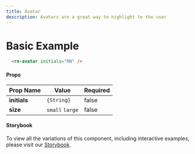 ```yaml
---
title: Avatar
description: Avatars are a great way to highlight to the user 
---
```


# Basic Example

```html
  <rn-avatar initials="RN" />
```

#### Props

Prop Name    | Value           | Required
------------ | --------------- | --------
**initials** | `{String}`      | false
**size**     | `small` `large` | false

#### Storybook

To view all the variations of this component, including interactive examples, please visit our [Storybook](https://react-storybook.royalnavy.io/?selectedKind=Avatars&full=0&addons=0&stories=1&panelRight=0&addonPanel=storybook%2Factions%2Factions-panel&show-info=0&source=0).
